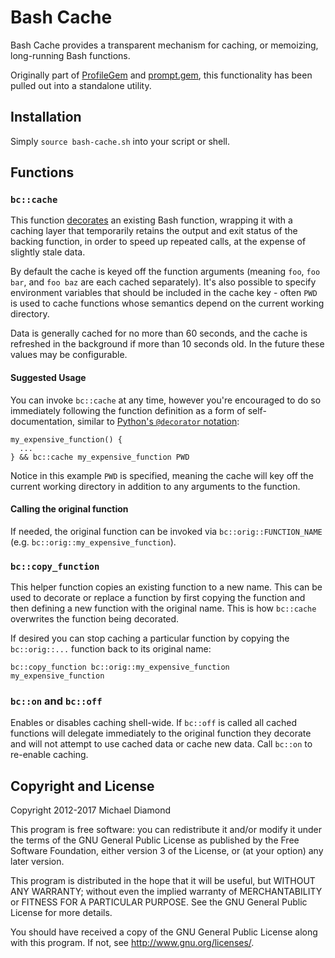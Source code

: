 # Bash Cache

Bash Cache provides a transparent mechanism for caching, or memoizing,
long-running Bash functions.

Originally part of [ProfileGem](http://hg.mwdiamond.com/profilegem) and
[prompt.gem](http://hg.mwdiamond.com/prompt.gem), this functionality has been
pulled out into a standalone utility.

## Installation

Simply `source bash-cache.sh` into your script or shell.

## Functions

### `bc::cache`

This function [decorates](https://en.wikipedia.org/wiki/Decorator_pattern) an existing Bash
function, wrapping it with a caching layer that temporarily retains the output and exit status of
the backing function, in order to speed up repeated calls, at the expense of slightly stale data.

By default the cache is keyed off the function arguments (meaning `foo`, `foo bar`, and `foo baz`
are each cached separately). It's also possible to specify environment variables that should be
included in the cache key - often `PWD` is used to cache functions whose semantics depend on the
current working directory.

Data is generally cached for no more than 60 seconds, and the cache is refreshed in the background
if more than 10 seconds old. In the future these values may be configurable.

#### Suggested Usage

You can invoke `bc::cache` at any time, however you're encouraged to do so immediately following
the function definition as a form of self-documentation, similar to
[Python's `@decorator` notation](https://en.wikipedia.org/wiki/Python_syntax_and_semantics#Decorators):

```shell
my_expensive_function() {
  ...
} && bc::cache my_expensive_function PWD
```

Notice in this example `PWD` is specified, meaning the cache will key off the current working
directory in addition to any arguments to the function.

#### Calling the original function

If needed, the original function can be invoked via `bc::orig::FUNCTION_NAME` (e.g.
`bc::orig::my_expensive_function`).

### `bc::copy_function`

This helper function copies an existing function to a new name. This can be used to decorate or
replace a function by first copying the function and then defining a new function with the original
name. This is how `bc::cache` overwrites the function being decorated.

If desired you can stop caching a particular function by copying the `bc::orig::...`
function back to its original name:

```shell
bc::copy_function bc::orig::my_expensive_function my_expensive_function
```

### `bc::on` and `bc::off`

Enables or disables caching shell-wide. If `bc::off` is called all cached functions will delegate
immediately to the original function they decorate and will not attempt to use cached data or
cache new data. Call `bc::on` to re-enable caching.

## Copyright and License

Copyright 2012-2017 Michael Diamond

This program is free software: you can redistribute it and/or modify
it under the terms of the GNU General Public License as published by
the Free Software Foundation, either version 3 of the License, or
(at your option) any later version.

This program is distributed in the hope that it will be useful,
but WITHOUT ANY WARRANTY; without even the implied warranty of
MERCHANTABILITY or FITNESS FOR A PARTICULAR PURPOSE.  See the
GNU General Public License for more details.

You should have received a copy of the GNU General Public License
along with this program.  If not, see <http://www.gnu.org/licenses/>.
